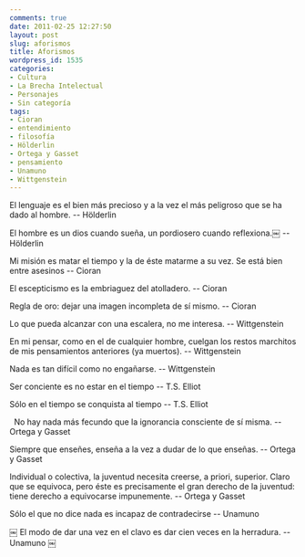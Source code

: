 ```yaml
---
comments: true
date: 2011-02-25 12:27:50
layout: post
slug: aforismos
title: Aforismos
wordpress_id: 1535
categories:
- Cultura
- La Brecha Intelectual
- Personajes
- Sin categoría
tags:
- Cioran
- entendimiento
- filosofía
- Hölderlin
- Ortega y Gasset
- pensamiento
- Unamuno
- Wittgenstein
---
```


El lenguaje es el bien más precioso y a la vez el más peligroso que se ha dado al hombre. -- Hölderlin

El hombre es un dios cuando sueña, un pordiosero cuando reflexiona.￼ -- Hölderlin

Mi misión es matar el tiempo y la de éste matarme a su vez. Se está bien entre asesinos -- Cioran

El escepticismo es la embriaguez del atolladero. -- Cioran

Regla de oro: dejar una imagen incompleta de sí mismo. -- Cioran

Lo que pueda alcanzar con una escalera, no me interesa. -- Wittgenstein

En mi pensar, como en el de cualquier hombre, cuelgan los restos marchitos de mis pensamientos anteriores (ya muertos). -- Wittgenstein

Nada es tan difícil como no engañarse. -- Wittgenstein

Ser conciente es no estar en el tiempo -- T.S. Elliot

Sólo en el tiempo se conquista al tiempo -- T.S. Elliot

​
​
No hay nada más fecundo que la ignorancia consciente de sí misma. -- Ortega y Gasset

Siempre que enseñes, enseña a la vez a dudar de lo que enseñas. -- Ortega y Gasset

Individual o colectiva, la juventud necesita creerse, a priori, superior. Claro que se equivoca, pero éste es precisamente el gran derecho de la juventud: tiene derecho a equivocarse impunemente. -- Ortega y Gasset

Sólo el que no dice nada es incapaz de contradecirse -- Unamuno


￼
​El modo de dar una vez en el clavo es dar cien veces en la herradura. -- Unamuno
￼
